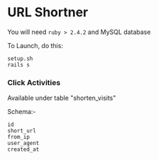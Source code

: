 # URL Shortner

You will need `ruby > 2.4.2` and MySQL database

To Launch, do this:

```
setup.sh
rails s
```


### Click Activities

Available under table "shorten_visits"

Schema:-
```
id
short_url
from_ip
user_agent
created_at
```